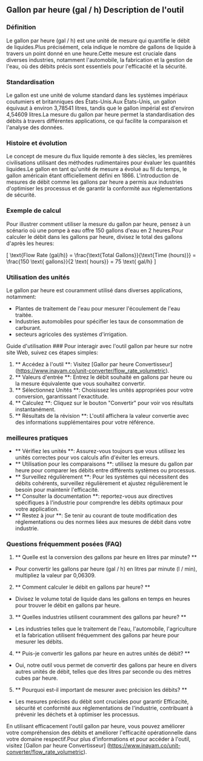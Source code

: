 ## Gallon par heure (gal / h) Description de l'outil

### Définition
Le gallon par heure (gal / h) est une unité de mesure qui quantifie le débit de liquides.Plus précisément, cela indique le nombre de gallons de liquide à travers un point donné en une heure.Cette mesure est cruciale dans diverses industries, notamment l'automobile, la fabrication et la gestion de l'eau, où des débits précis sont essentiels pour l'efficacité et la sécurité.

### Standardisation
Le gallon est une unité de volume standard dans les systèmes impériaux coutumiers et britanniques des États-Unis.Aux États-Unis, un gallon équivaut à environ 3,78541 litres, tandis que le gallon impérial est d'environ 4,54609 litres.La mesure du gallon par heure permet la standardisation des débits à travers différentes applications, ce qui facilite la comparaison et l'analyse des données.

### Histoire et évolution
Le concept de mesure du flux liquide remonte à des siècles, les premières civilisations utilisant des méthodes rudimentaires pour évaluer les quantités liquides.Le gallon en tant qu'unité de mesure a évolué au fil du temps, le gallon américain étant officiellement défini en 1866. L'introduction de mesures de débit comme les gallons par heure a permis aux industries d'optimiser les processus et de garantir la conformité aux réglementations de sécurité.

### Exemple de calcul
Pour illustrer comment utiliser la mesure du gallon par heure, pensez à un scénario où une pompe à eau offre 150 gallons d'eau en 2 heures.Pour calculer le débit dans les gallons par heure, divisez le total des gallons d'après les heures:

\[ \text{Flow Rate (gal/h)} = \frac{\text{Total Gallons}}{\text{Time (hours)}} = \frac{150 \text{ gallons}}{2 \text{ hours}} = 75 \text{ gal/h} \]

### Utilisation des unités
Le gallon par heure est couramment utilisé dans diverses applications, notamment:
- Plantes de traitement de l'eau pour mesurer l'écoulement de l'eau traitée.
- Industries automobiles pour spécifier les taux de consommation de carburant.
- secteurs agricoles des systèmes d'irrigation.

Guide d'utilisation ###
Pour interagir avec l'outil gallon par heure sur notre site Web, suivez ces étapes simples:
1. ** Accédez à l'outil **: Visitez [Gallor par heure Convertisseur] (https://www.inayam.co/unit-converter/flow_rate_volumetric).
2. ** Valeurs d'entrée **: Entrez le débit souhaité en gallons par heure ou la mesure équivalente que vous souhaitez convertir.
3. ** Sélectionnez Unités **: Choisissez les unités appropriées pour votre conversion, garantissant l'exactitude.
4. ** Calculez **: Cliquez sur le bouton "Convertir" pour voir vos résultats instantanément.
5. ** Résultats de la révision **: L'outil affichera la valeur convertie avec des informations supplémentaires pour votre référence.

### meilleures pratiques
- ** Vérifiez les unités **: Assurez-vous toujours que vous utilisez les unités correctes pour vos calculs afin d'éviter les erreurs.
- ** Utilisation pour les comparaisons **: utilisez la mesure du gallon par heure pour comparer les débits entre différents systèmes ou processus.
- ** Surveillez régulièrement **: Pour les systèmes qui nécessitent des débits cohérents, surveillez régulièrement et ajustez régulièrement le besoin pour maintenir l'efficacité.
- ** Consulter la documentation **: reportez-vous aux directives spécifiques à l'industrie pour comprendre les débits optimaux pour votre application.
- ** Restez à jour **: Se tenir au courant de toute modification des réglementations ou des normes liées aux mesures de débit dans votre industrie.

### Questions fréquemment posées (FAQ)

1. ** Quelle est la conversion des gallons par heure en litres par minute? **
- Pour convertir les gallons par heure (gal / h) en litres par minute (l / min), multipliez la valeur par 0,06309.

2. ** Comment calculer le débit en gallons par heure? **
- Divisez le volume total de liquide dans les gallons en temps en heures pour trouver le débit en gallons par heure.

3. ** Quelles industries utilisent couramment des gallons par heure? **
- Les industries telles que le traitement de l'eau, l'automobile, l'agriculture et la fabrication utilisent fréquemment des gallons par heure pour mesurer les débits.

4. ** Puis-je convertir les gallons par heure en autres unités de débit? **
- Oui, notre outil vous permet de convertir des gallons par heure en divers autres unités de débit, telles que des litres par seconde ou des mètres cubes par heure.

5. ** Pourquoi est-il important de mesurer avec précision les débits? **
- Les mesures précises du débit sont cruciales pour garantir Efficacité, sécurité et conformité aux réglementations de l'industrie, contribuant à prévenir les déchets et à optimiser les processus.

En utilisant efficacement l'outil gallon par heure, vous pouvez améliorer votre compréhension des débits et améliorer l'efficacité opérationnelle dans votre domaine respectif.Pour plus d'informations et pour accéder à l'outil, visitez [Gallon par heure Convertisseur] (https://www.inayam.co/unit-converter/flow_rate_volumetric).